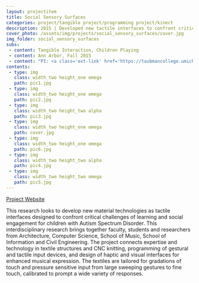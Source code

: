 ```yaml
---
layout: projectitem
title: Social Sensory Surfaces 
categories: project/tangible project/programming project/kinect
description: 2015 | Developed new tactile interfaces to confront critical challenges of learning and social engagement for children with ASD
cover_photo: /assets/img/projects/social_sensory_surfaces/cover.jpg
img_folder: social_sensory_surfaces
subs:
 - content: Tangible Interaction, Children Playing 
 - content: Ann Arbor, Fall 2015
 - content: "PI: <a class='ext-link' href='https://taubmancollege.umich.edu/faculty/directory/sean-ahlquist'>Asst Prof. Sean Ahlquist</a>, Dr. David Chesney, <a class='ext-link' href='http://www.music.umich.edu/faculty_staff/bio.php?u=sileo'>Assoc. Prof. Sile O'Modhrain</a>"
contents:
 - type: img
   class: width_two height_one omega
   path: pic1.jpg
 - type: img
   class: width_two height_one omega
   path: pic2.jpg
 - type: img
   class: width_two height_two alpha
   path: pic3.jpg
 - type: img
   class: width_two height_one omega
   path: cover.jpg
 - type: img
   class: width_two height_one omega
   path: pic6.jpg
 - type: img
   class: width_two height_two alpha
   path: pic4.jpg
 - type: img
   class: width_two height_two omega
   path: pic5.jpg
---
```

<p class="doc-link"><a class="doc-link" href="https://taubmancollege.umich.edu/research/research-through-making/2015/social-sensory-surfaces" target="_blank">Project Website</a></p>

<p class="detail">This research looks to develop new material technologies as tactile interfaces designed to confront critical challenges of learning and social engagement for children with Autism Spectrum Disorder. This interdisciplinary research brings together faculty, students and researchers from Architecture, Computer Science, School of Music, School of Information and Civil Engineering. The project connects expertise and technology in textile structures and CNC knitting, programming of gestural and tactile input devices, and design of haptic and visual interfaces for enhanced musical expression. The textiles are tailored for gradations of touch and pressure sensitive input from large sweeping gestures to fine touch, calibrated to prompt a wide variety of responses.</p>
